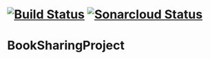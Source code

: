 [![Build Status](https://travis-ci.org/STC12-team/BookSharingProject.svg?branch=master)](https://travis-ci.org/STC12-team/BookSharingProject)
[![Sonarcloud Status](https://sonarcloud.io/api/project_badges/measure?project=bookSharing&metric=alert_status)](https://sonarcloud.io/dashboard?id=bookSharing)
=======
# BookSharingProject
